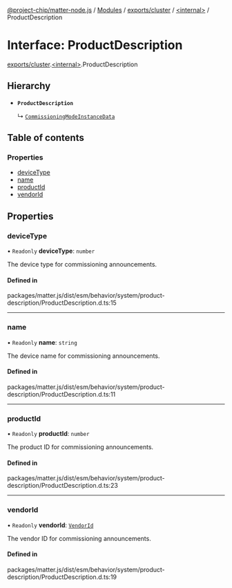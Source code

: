 [@project-chip/matter-node.js](../README.md) / [Modules](../modules.md) / [exports/cluster](../modules/exports_cluster.md) / [\<internal\>](../modules/exports_cluster._internal_.md) / ProductDescription

# Interface: ProductDescription

[exports/cluster](../modules/exports_cluster.md).[\<internal\>](../modules/exports_cluster._internal_.md).ProductDescription

## Hierarchy

- **`ProductDescription`**

  ↳ [`CommissioningModeInstanceData`](exports_common.CommissioningModeInstanceData.md)

## Table of contents

### Properties

- [deviceType](exports_cluster._internal_.ProductDescription.md#devicetype)
- [name](exports_cluster._internal_.ProductDescription.md#name)
- [productId](exports_cluster._internal_.ProductDescription.md#productid)
- [vendorId](exports_cluster._internal_.ProductDescription.md#vendorid)

## Properties

### deviceType

• `Readonly` **deviceType**: `number`

The device type for commissioning announcements.

#### Defined in

packages/matter.js/dist/esm/behavior/system/product-description/ProductDescription.d.ts:15

___

### name

• `Readonly` **name**: `string`

The device name for commissioning announcements.

#### Defined in

packages/matter.js/dist/esm/behavior/system/product-description/ProductDescription.d.ts:11

___

### productId

• `Readonly` **productId**: `number`

The product ID for commissioning announcements.

#### Defined in

packages/matter.js/dist/esm/behavior/system/product-description/ProductDescription.d.ts:23

___

### vendorId

• `Readonly` **vendorId**: [`VendorId`](../modules/exports_datatype.md#vendorid)

The vendor ID for commissioning announcements.

#### Defined in

packages/matter.js/dist/esm/behavior/system/product-description/ProductDescription.d.ts:19
